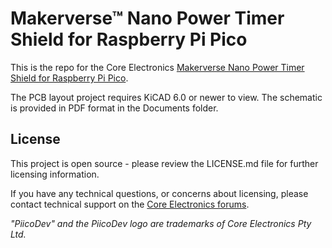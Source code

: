 # Makerverse™ Nano Power Timer Shield for Raspberry Pi Pico

This is the repo for the Core Electronics [Makerverse Nano Power Timer Shield for Raspberry Pi Pico](https://core-electronics.com.au/catalog/product/view/sku/ce08492).

The PCB layout project requires KiCAD 6.0 or newer to view. The schematic is provided in PDF format in the Documents folder.

## License
This project is open source - please review the LICENSE.md file for further licensing information.

If you have any technical questions, or concerns about licensing, please contact technical support on the [Core Electronics forums](https://forum.core-electronics.com.au/).

*\"PiicoDev\" and the PiicoDev logo are trademarks of Core Electronics Pty Ltd.*
